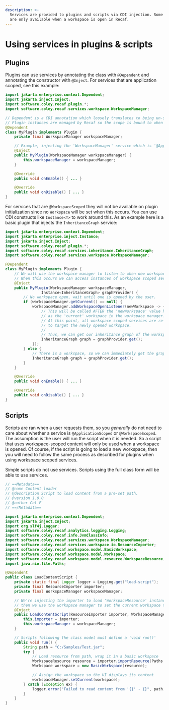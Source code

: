 ```yaml
---
description: >-
  Services are provided to plugins and scripts via CDI injection. Some services
  are only available when a workspace is open in Recaf.
---
```


# Using services in plugins & scripts

## Plugins

Plugins can use services by annotating the class with `@Dependent` and annotating the constructor with `@Inject`. For services that are application scoped, see this example:

```java
import jakarta.enterprise.context.Dependent;
import jakarta.inject.Inject;
import software.coley.recaf.plugin.*;
import software.coley.recaf.services.workspace.WorkspaceManager;

// Dependent is a CDI annotation which loosely translates to being un-scoped.
// Plugin instances are managed by Recaf so the scope is bound to when plugins are loaded in practice.
@Dependent
class MyPlugin implements Plugin {
    private final WorkspaceManager workspaceManager;

    // Example, injecting the 'WorkspaceManager' service which is '@ApplicationScoped'
    @Inject
    public MyPlugin(WorkspaceManager workspaceManager) {
        this.workspaceManager = workspaceManager;
    }

    @Override
    public void onEnable() { ... }

    @Override
    public void onDisable() { ... }
}
```

For services that are `@WorkspaceScoped` they will not be available on plugin initialization since no `Workspace` will be set when this occurs. You can use CDI constructs like `Instance<T>` to work around this. As an example here is a basic plugin that injects the `InheritanceGraph` service:

```java
import jakarta.enterprise.context.Dependent;
import jakarta.enterprise.inject.Instance;
import jakarta.inject.Inject;
import software.coley.recaf.plugin.*;
import software.coley.recaf.services.inheritance.InheritanceGraph;
import software.coley.recaf.services.workspace.WorkspaceManager;

@Dependent
class MyPlugin implements Plugin {
    // We will use the workspace manager to listen to when new workspaces are opened.
    // When this occurs we can access instances of workspace scoped services.
    @Inject
    public MyPlugin(WorkspaceManager workspaceManager, 
                Instance<InheritanceGraph> graphProvider) {
        // No workspace open, wait until one is opened by the user.
        if (workspaceManager.getCurrent() == null) {
            workspaceManager.addWorkspaceOpenListener(newWorkspace -> {
                // This will be called AFTER the 'newWorkspace' value has been assigned
                // as the 'current' workspace in the workspace manager.
                // At this point, all workspace scoped services are re-allocated by CDI
                // to target the newly opened workspace.
                //
                // Thus, we can get our inheritance graph of the workspace here.
                InheritanceGraph graph = graphProvider.get();
            });
        } else {
            // There is a workspace, so we can immediately get the graph for the current workspace.
            InheritanceGraph graph = graphProvider.get();
        }
    }

    @Override
    public void onEnable() { ... }

    @Override
    public void onDisable() { ... }
}
```

## Scripts

Scripts are ran when a user requests them, so you _generally_ do not need to care about whether a service is `@ApplicationScoped` or `@WorkspaceScoped`. The assumption is the user will run the script when it is needed. So a script that uses workspace-scoped content will only be used when a workspace is opened. Of course, if the script is going to load a new workspace, then you will need to follow the same process as described for plugins when using workspace scoped services.

Simple scripts do not use services. Scripts using the full class form will be able to use services.

```java
// ==Metadata==
// @name Content loader
// @description Script to load content from a pre-set path.
// @version 1.0.0
// @author Col-E
// ==/Metadata==

import jakarta.enterprise.context.Dependent;
import jakarta.inject.Inject;
import org.slf4j.Logger;
import software.coley.recaf.analytics.logging.Logging;
import software.coley.recaf.info.JvmClassInfo;
import software.coley.recaf.services.workspace.WorkspaceManager;
import software.coley.recaf.services.workspace.io.ResourceImporter;
import software.coley.recaf.workspace.model.BasicWorkspace;
import software.coley.recaf.workspace.model.Workspace;
import software.coley.recaf.workspace.model.resource.WorkspaceResource;
import java.nio.file.Paths;

@Dependent
public class LoadContentScript {
    private static final Logger logger = Logging.get("load-script");
    private final ResourceImporter importer;
    private final WorkspaceManager workspaceManager;

    // We're injecting the importer to load 'WorkspaceResource' instances from paths on our system
    // then we use the workspace manager to set the current workspace to the loaded content.
    @Inject
    public LoadContentScript(ResourceImporter importer, WorkspaceManager workspaceManager) {
        this.importer = importer;
        this.workspaceManager = workspaceManager;
    }

    // Scripts following the class model must define a 'void run()'
    public void run() {
        String path = "C:/Samples/Test.jar";
        try {
            // Load resource from path, wrap it in a basic workspace
            WorkspaceResource resource = importer.importResource(Paths.get(path));
            Workspace workspace = new BasicWorkspace(resource);

            // Assign the workspace so the UI displays its content
            workspaceManager.setCurrent(workspace);
        } catch (Exception ex) {
            logger.error("Failed to read content from '{}' - {}", path, ex.getMessage());
        }
    }
}
```
